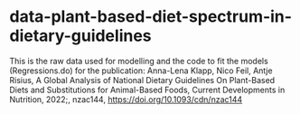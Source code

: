 # data-plant-based-diet-spectrum-in-dietary-guidelines
This is the raw data used for modelling and the code to fit the models (Regressions.do) for the publication: Anna-Lena Klapp, Nico Feil, Antje Risius, A Global Analysis of National Dietary Guidelines On Plant-Based Diets and Substitutions for Animal-Based Foods, Current Developments in Nutrition, 2022;, nzac144, https://doi.org/10.1093/cdn/nzac144
